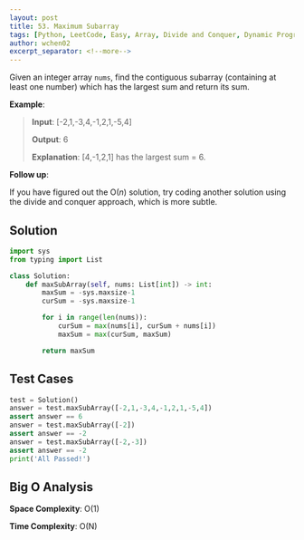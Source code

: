 ```yaml
---
layout: post
title: 53. Maximum Subarray
tags: [Python, LeetCode, Easy, Array, Divide and Conquer, Dynamic Programming]
author: wchen02
excerpt_separator: <!--more-->
---
```

Given an integer array `nums`, find the contiguous subarray (containing at least one number) which has the largest sum and return its sum.

<!--more-->
**Example**:
> **Input**: [-2,1,-3,4,-1,2,1,-5,4]
>
> **Output**: 6
>
> **Explanation**: [4,-1,2,1] has the largest sum = 6.

**Follow up**:

If you have figured out the O(*n*) solution, try coding another solution using the divide and conquer approach, which is more subtle.

## Solution

```python
import sys
from typing import List

class Solution:
    def maxSubArray(self, nums: List[int]) -> int:
        maxSum = -sys.maxsize-1
        curSum = -sys.maxsize-1

        for i in range(len(nums)):
            curSum = max(nums[i], curSum + nums[i])
            maxSum = max(curSum, maxSum)

        return maxSum
```

## Test Cases

```python
test = Solution()
answer = test.maxSubArray([-2,1,-3,4,-1,2,1,-5,4])
assert answer == 6
answer = test.maxSubArray([-2])
assert answer == -2
answer = test.maxSubArray([-2,-3])
assert answer == -2
print('All Passed!')
```

## Big O Analysis

**Space Complexity**: O(1)

**Time Complexity**: O(N)

